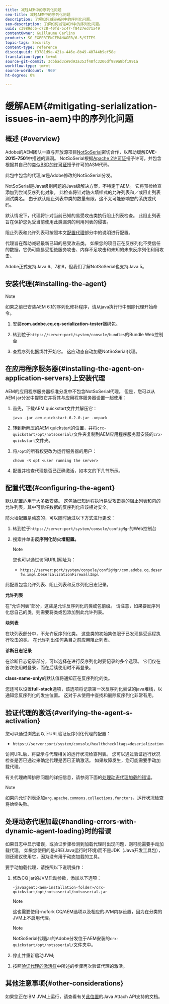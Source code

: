 ```yaml
---
title: 减轻AEM中的序列化问题
seo-title: 减轻AEM中的序列化问题
description: 了解如何减轻AEM中的序列化问题。
seo-description: 了解如何减轻AEM中的序列化问题。
uuid: c3989dc6-c728-40fd-bc47-f8427ed71a49
contentOwner: Guillaume Carlino
products: SG_EXPERIENCEMANAGER/6.5/SITES
topic-tags: Security
content-type: reference
discoiquuid: f3781d9a-421a-446e-8b49-40744b9ef58e
translation-type: tm+mt
source-git-commit: 3cbbad3ce9d93a353f48fc3206df989a8bf1991a
workflow-type: tm+mt
source-wordcount: '969'
ht-degree: 0%

---
```



# 缓解AEM{#mitigating-serialization-issues-in-aem}中的序列化问题

## 概述 {#overview}

Adobe的AEM团队一直与开放源项目[NotSoSerial](https://github.com/kantega/notsoserial)密切合作，以帮助缓解&#x200B;**CVE-2015-7501**&#x200B;中描述的漏洞。 NotSoSerial根据[Apache 2许可证](https://www.apache.org/licenses/LICENSE-2.0)授予许可，并包含根据其自己的[类似BSD的许可证](https://asm.ow2.org/license.html)授予许可的ASM代码。

此包中包含的代理jar是Adobe修改的NotSoSerial分发。

NotSoSerial是Java级别问题的Java级解决方案，不特定于AEM。 它将预检检查添加到尝试反序列化对象。 此检查将针对防火墙样式的允许列表和／或阻止列表测试类名。 由于默认阻止列表中类的数量有限，这不太可能影响您的系统或代码。

默认情况下，代理将针对当前已知的易受攻击类执行阻止列表检查。 此阻止列表旨在保护您免受当前使用此类漏洞的利用列表的侵害。

阻止列表和允许列表可按照本文[配置代理](/help/sites-administering/mitigating-serialization-issues.md#configuring-the-agent)部分中的说明进行配置。

代理旨在帮助减轻最新已知的易受攻击类。 如果您的项目正在反序列化不受信任的数据，它仍可能易受拒绝服务攻击、内存不足攻击和未知的未来反序列化利用攻击。

Adobe正式支持Java 6、7和8，但我们了解NotSoSerial也支持Java 5。

## 安装代理{#installing-the-agent}

>[!NOTE]
>
>如果之前已安装AEM 6.1的序列化修补程序，请从java执行行中删除代理开始命令。

1. 安装&#x200B;**com.adobe.cq.cq-serialization-tester**&#x200B;捆绑包。

1. 转到位于`https://server:port/system/console/bundles`的Bundle Web控制台
1. 查找序列化捆绑并开始它。 这应动态自动加载NotSoSerial代理。

## 在应用程序服务器{#installing-the-agent-on-application-servers}上安装代理

AEM的应用程序服务器标准分发中不包含NotSoSerial代理。 但是，您可以从AEM jar分发中提取它并将其与应用程序服务器设置一起使用：

1. 首先，下载AEM quickstart文件并解压它：

   ```shell
   java -jar aem-quickstart-6.2.0.jar -unpack
   ```

1. 转到新解压的AEM quickstart的位置，并将`crx-quickstart/opt/notsoserial/`文件夹复制到AEM应用程序服务器安装的`crx-quickstart`文件夹。

1. 将`/opt`的所有权更改为运行服务器的用户：

   ```shell
   chown -R opt <user running the server>
   ```

1. 配置并检查代理是否已正确激活，如本文的下几节所示。

## 配置代理{#configuring-the-agent}

默认配置适用于大多数安装。 这包括已知远程执行易受攻击类的阻止列表和包的允许列表，其中可信任数据的反序列化应该相对安全。

防火墙配置是动态的，可以随时通过以下方式进行更改：

1. 转到位于`https://server:port/system/console/configMgr`的Web控制台
1. 搜索并单击&#x200B;**反序列化防火墙配置。**

   >[!NOTE]
   >
   >您也可以通过访问URL(网址为：
   >
   >* `https://server:port/system/console/configMgr/com.adobe.cq.deserfw.impl.DeserializationFirewallImpl`


此配置包含允许列表、阻止列表和反序列化日志记录。

**允许列表**

在“允许列表”部分，这些是允许反序列化的类或包前缀。 请注意，如果要反序列化您自己的类，则需要将类或包添加到此允许列表。

**块列表**

在块列表部分中，不允许反序列化类。 这些类的初始集仅限于已发现易受远程执行攻击的类。 在允许列出任何条目之前应用阻止列表。

**诊断日志记录**

在诊断日志记录部分，可以选择在进行反序列化时要记录的多个选项。 它们仅在首次使用时登录，而在后续使用时不再登录。

**class-name-only**&#x200B;的默认值将通知正在反序列化的类。

您还可以设置&#x200B;**full-stack**&#x200B;选项，该选项将记录第一次反序列化尝试的java堆栈，以通知您反序列化的发生位置。 这对于从使用中查找和删除反序列化非常有用。

## 验证代理的激活{#verifying-the-agent-s-activation}

您可以通过浏览到以下URL验证反序列化代理的配置：

* `https://server:port/system/console/healthcheck?tags=deserialization`

访问URL后，将显示与代理相关的运行状况检查列表。 您可以通过验证运行状况检查是否已通过来确定代理是否已正确激活。 如果故障发生，您可能需要手动加载代理。

有关代理故障排除问题的详细信息，请参阅下面的[处理动态代理加载的错误](#handling-errors-with-dynamic-agent-loading)。

>[!NOTE]
>
>如果向允许列表添加`org.apache.commons.collections.functors`，运行状况检查将始终失败。

## 处理动态代理加载{#handling-errors-with-dynamic-agent-loading}时的错误

如果日志中显示错误，或验证步骤检测到加载代理时出现问题，则可能需要手动加载代理。 如果您使用的是JRE(Java运行时环境)而不是JDK（Java开发工具包），则还建议使用它，因为没有用于动态加载的工具。

要手动加载代理，请按照以下说明操作：

1. 修改CQ jar的JVM启动参数，添加以下选项：

   ```shell
   -javaagent:<aem-installation-folder>/crx-quickstart/opt/notsoserial/notsoserial.jar
   ```

   >[!NOTE]
   >
   >这也需要使用-nofork CQ/AEM选项以及相应的JVM内存设置，因为在分类的JVM上不启用代理。

   >[!NOTE]
   >
   >NotSoSerial代理jar的Adobe分发位于AEM安装的`crx-quickstart/opt/notsoserial/`文件夹中。

1. 停止并重新启动JVM;

1. 按照[验证代理的激活符](/help/sites-administering/mitigating-serialization-issues.md#verifying-the-agent-s-activation)中所述的步骤再次验证代理的激活。

## 其他注意事项{#other-considerations}

如果您正在IBM JVM上运行，请查看有关[此位置](https://www.ibm.com/support/knowledgecenter/SSSTCZ_2.0.0/com.ibm.rt.doc.20/user/attachapi.html)的Java Attach API支持的文档。
